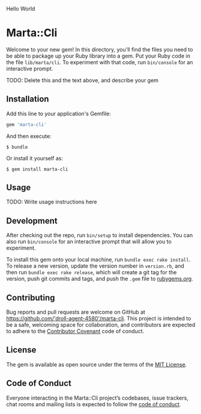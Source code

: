 Hello World

# Marta::Cli

Welcome to your new gem! In this directory, you'll find the files you need to be able to package up your Ruby library into a gem. Put your Ruby code in the file `lib/marta/cli`. To experiment with that code, run `bin/console` for an interactive prompt.

TODO: Delete this and the text above, and describe your gem

## Installation

Add this line to your application's Gemfile:

```ruby
gem 'marta-cli'
```

And then execute:

    $ bundle

Or install it yourself as:

    $ gem install marta-cli

## Usage

TODO: Write usage instructions here

## Development

After checking out the repo, run `bin/setup` to install dependencies. You can also run `bin/console` for an interactive prompt that will allow you to experiment.

To install this gem onto your local machine, run `bundle exec rake install`. To release a new version, update the version number in `version.rb`, and then run `bundle exec rake release`, which will create a git tag for the version, push git commits and tags, and push the `.gem` file to [rubygems.org](https://rubygems.org).

## Contributing

Bug reports and pull requests are welcome on GitHub at https://github.com/'droll-agent-4580'/marta-cli. This project is intended to be a safe, welcoming space for collaboration, and contributors are expected to adhere to the [Contributor Covenant](http://contributor-covenant.org) code of conduct.

## License

The gem is available as open source under the terms of the [MIT License](https://opensource.org/licenses/MIT).

## Code of Conduct

Everyone interacting in the Marta::Cli project’s codebases, issue trackers, chat rooms and mailing lists is expected to follow the [code of conduct](https://github.com/'droll-agent-4580'/marta-cli/blob/master/CODE_OF_CONDUCT.md).
